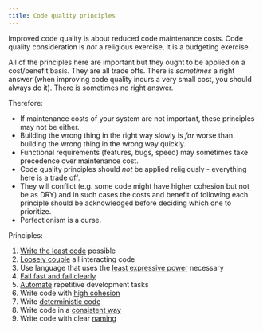 ```yaml
---
title: Code quality principles
---
```


Improved code quality is about reduced code maintenance costs. Code quality consideration is *not* a religious exercise, it is a budgeting exercise.

All of the principles here are important but they ought to be applied on a cost/benefit basis. They are all trade offs. There is *sometimes* a right answer (when improving code quality incurs a very small cost, you should always do it). There is sometimes no right answer.

Therefore:

* If maintenance costs of your system are not important, these principles may not be either.
* Building the wrong thing in the right way slowly is *far* worse than building the wrong thing in the wrong way quickly.
* Functional requirements (features, bugs, speed) may sometimes take precedence over maintenance cost.
* Code quality principles should *not* be applied religiously - everything here is a trade off.
* They will conflict (e.g. some code might have higher cohesion but not be as DRY) and in such cases the costs and benefit of following each principle should be acknowledged before deciding which one to prioritize.
* Perfectionism is a curse.

Principles:

1. [Write the least code](write-least-code) possible
2. [Loosely couple](loose-coupling) all interacting code
3. Use language that uses the [least expressive power](least-expressive-power) necessary
4. [Fail fast and fail clearly](fail-fast-and-fail-clearly)
5. [Automate](automation) repetitive development tasks
6. Write code with [high cohesion](high-cohesion)
7. Write [deterministic code](deterministic)
8. Write code in a [consistent way](consistency)
9. Write code with clear [naming](naming)
